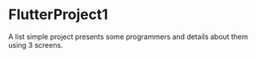 # FlutterProject1
A list simple project presents some programmers and details about them using 3 screens.
